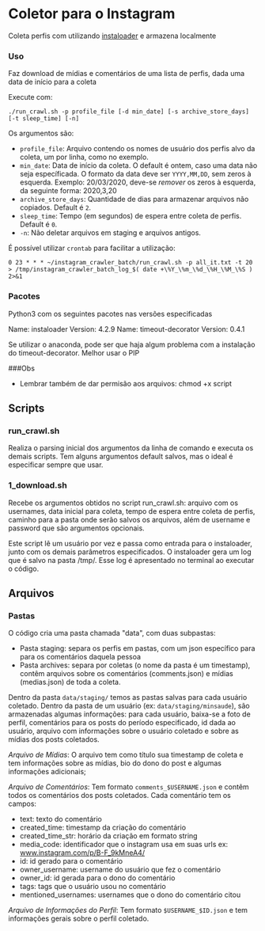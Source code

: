 # Coletor para o Instagram

Coleta perfis com utilizando [instaloader](https://instaloader.github.io/) e armazena localmente

### Uso
Faz download de mídias e comentários de uma lista de perfis, dada uma data de início para a coleta

Execute com:
```
./run_crawl.sh -p profile_file [-d min_date] [-s archive_store_days] [-t sleep_time] [-n]
```
Os argumentos são:
* `profile_file`: Arquivo contendo os nomes de usuário dos perfis alvo da coleta, um por linha, como no exemplo.
* `min_date`: Data de início da coleta. O default é ontem, caso uma data não seja específicada. O formato da data deve ser `YYYY,MM,DD`, sem zeros à esquerda. Exemplo: 20/03/2020, deve-se *remover* os zeros à esquerda, da seguinte forma: 2020,3,20
* `archive_store_days`: Quantidade de dias para armazenar arquivos não copiados. Default é `2`.
* `sleep_time`: Tempo (em segundos) de espera entre coleta de perfis. Default é `0`.
* `-n`: Não deletar arquivos em staging e arquivos antigos.

 É possível utilizar `crontab` para facilitar a utilização:
```
0 23 * * * ~/instagram_crawler_batch/run_crawl.sh -p all_it.txt -t 20 > /tmp/instagram_crawler_batch_log_$( date +\%Y_\%m_\%d_\%H_\%M_\%S ) 2>&1
```

### Pacotes
Python3 com os seguintes pacotes nas versões especificadas

Name: instaloader
Version: 4.2.9
Name: timeout-decorator
Version: 0.4.1

Se utilizar o anaconda, pode ser que haja algum problema com a instalação do timeout-decorator. Melhor usar o PIP

###Obs
* Lembrar também de dar permisão aos arquivos: chmod +x script

## Scripts

### run_crawl.sh
Realiza o parsing inicial dos argumentos da linha de comando e executa os demais scripts. Tem alguns argumentos default salvos, mas o ideal é especificar sempre que usar.


### 1_download.sh

Recebe os argumentos obtidos no script run_crawl.sh: arquivo com os usernames, data inicial para coleta, tempo de espera entre coleta de perfis, caminho para a pasta onde serão salvos os arquivos, além de username e password que são argumentos opcionais.

Este script lê um usuário por vez e passa como entrada para o instaloader, junto com os demais parâmetros especificados. O instaloader gera um log que é salvo na pasta /tmp/. Esse log é apresentado no terminal ao executar o código.

## Arquivos

### Pastas
O código cria uma pasta chamada "data", com duas subpastas:

* Pasta staging: separa os perfis em pastas, com um json específico para para os comentários daquela pessoa
* Pasta archives: separa por coletas (o nome da pasta é um timestamp), contêm arquivos sobre os comentários (comments.json) e mídias (medias.json) de toda a coleta.

Dentro da pasta `data/staging/` temos as pastas salvas para cada usuário coletado.
Dentro da pasta de um usuário (ex: `data/staging/minsaude`), são armazenadas algumas informações: para cada usuário, baixa-se a foto de perfil, comentários para os posts do período especificado, id dada ao usuário, arquivo com informações sobre o usuário coletado e sobre as mídias dos posts coletados.

*Arquivo de Mídias*: O arquivo tem como título sua timestamp de coleta e tem informações sobre as mídias, bio do dono do post e algumas informações adicionais;

*Arquivo de Comentários*: Tem formato `comments_$USERNAME.json` e contêm todos os comentários dos posts coletados. Cada comentário tem os campos:
* text: texto do comentário
* created_time: timestamp da criação do comentário
* created_time_str: horário da criação em formato string
* media_code: identificador que o instagram usa em suas urls ex: www.instagram.com/p/B-F_9kMneA4/
* id: id gerado para o comentário
* owner_username: username do usuário que fez o comentário
* owner_id: id gerada para o dono do comentário
* tags: tags que o usuário usou no comentário
* mentioned_usernames: usernames que o dono do comentário citou

*Arquivo de Informações do Perfil*: Tem formato `$USERNAME_$ID.json` e tem informações gerais sobre o perfil coletado.
